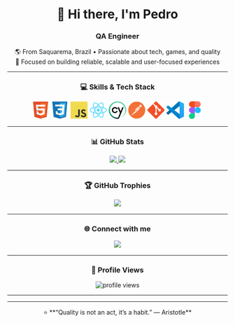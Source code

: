 <!-- README - Pedro G. Souza -->
<h1 align="center">👋 Hi there, I'm Pedro</h1>
<h3 align="center">QA Engineer</h3>

<p align="center">
🌎 From Saquarema, Brazil • Passionate about tech, games, and quality<br>
🚀 Focused on building reliable, scalable and user-focused experiences
</p>

---

<h3 align="center">💻 Skills & Tech Stack</h3>

<p align="center">
  <img alt="HTML" height="40" width="40" src="https://raw.githubusercontent.com/devicons/devicon/master/icons/html5/html5-original.svg"/>
  <img alt="CSS" height="40" width="40" src="https://raw.githubusercontent.com/devicons/devicon/master/icons/css3/css3-original.svg"/>
  <img alt="JavaScript" height="40" width="40" src="https://raw.githubusercontent.com/devicons/devicon/master/icons/javascript/javascript-original.svg"/>
  <img alt="ReactJS" height="40" width="40" src="https://raw.githubusercontent.com/devicons/devicon/master/icons/react/react-original.svg"/>
  <img alt="Cypress" height="40" width="40" src="https://raw.githubusercontent.com/devicons/devicon/master/icons/cypressio/cypressio-original.svg"/>
  <img alt="pedro-Postman" height="40" width="40" src="https://raw.githubusercontent.com/devicons/devicon/master/icons/postman/postman-original.svg">
  <img alt="Git" height="40" width="40" src="https://raw.githubusercontent.com/devicons/devicon/master/icons/git/git-original.svg"/>
  <img alt="VSCode" height="40" width="40" src="https://raw.githubusercontent.com/devicons/devicon/master/icons/vscode/vscode-original.svg"/>
  <img alt="Figma" height="40" width="40" src="https://raw.githubusercontent.com/devicons/devicon/master/icons/figma/figma-original.svg"/>
</p>

---

<h3 align="center">📊 GitHub Stats</h3>

<div align="center">
  <a href="https://github.com/Pedrogsouza">
    <img height="170" src="https://github-readme-stats.vercel.app/api?username=Pedrogsouza&show_icons=true&theme=github_dark&include_all_commits=true&count_private=true" />
    <img height="170" src="https://github-readme-stats.vercel.app/api/top-langs/?username=Pedrogsouza&layout=compact&langs_count=7&theme=github_dark" />
  </a>
</div>

---

<h3 align="center">🏆 GitHub Trophies</h3>

<p align="center">
  <img src="https://github-profile-trophy.vercel.app/?username=Pedrogsouza&theme=darkhub&no-frame=true&row=1&column=6" />
</p>

---

<h3 align="center">🌐 Connect with me</h3>

<p align="center">

  <a href="https://www.linkedin.com/in/joão-pedro-g-souza-4b660621b/" target="_blank">
    <img src="https://img.shields.io/badge/LinkedIn-%230077B5?style=for-the-badge&logo=linkedin&logoColor=white"/>
  </a>
</p>

---

<h3 align="center">👀 Profile Views</h3>

<p align="center">
  <img src="https://komarev.com/ghpvc/?username=Pedrogsouza&color=blueviolet&style=for-the-badge" alt="profile views"/>
</p>

---




---
<p align="center">
⭐ **“Quality is not an act, it’s a habit.” — Aristotle**
</p>

